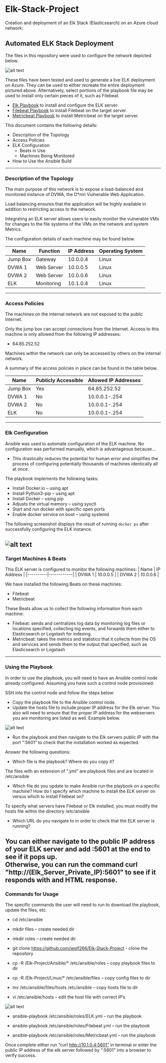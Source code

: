 # Elk-Stack-Project
Creation and deployment of an Elk Stack (Elasticsearch) on an Azure cloud network:

## Automated ELK Stack Deployment

The files in this repository were used to configure the network depicted below.

![alt text](https://github.com/wolf266/Elk-Stack-Project/blob/main/Diagrams/Project1.jpg)

These files have been tested and used to generate a live ELK deployment on Azure. They can be used to either recreate the entire deployment pictured above. Alternatively, select portions of the playbook file may be used to install only certain pieces of it, such as Filebeat.

- [Elk Playbook](https://github.com/wolf266/Elk-Stack-Project/blob/main/Ansible/ELK.yml) to install and configure the ELK server.
- [Filebeat Playbook](https://github.com/wolf266/Elk-Stack-Project/blob/main/Ansible/Filebeat.yml) to install Filebeat on the target server.
- [Metricbeat Playbook](https://github.com/wolf266/Elk-Stack-Project/blob/main/Ansible/Metricbeat.yml) to install Metricbeat on the target server.

This document contains the following details:
- Description of the Topology
- Access Policies
- ELK Configuration
  - Beats in Use
  - Machines Being Monitored
- How to Use the Ansible Build
---
### Description of the Topology

The main purpose of this network is to expose a load-balanced and monitored instance of DVWA, the D*mn Vulnerable Web Application.

Load balancing ensures that the application will be highly available in addition to restricting access to the network.

Integrating an ELK server allows users to easily monitor the vulnerable VMs for changes to the file systems of the VMs on the network and system Metrics.

The configuration details of each machine may be found below.

| Name     | Function | IP Address | Operating System |
|----------|----------|------------|------------------|
| Jump Box | Gateway  | 10.0.0.4   | Linux            |
| DVWA 1   |Web Server| 10.0.0.5   | Linux            |
| DVWA 2   |Web Server| 10.0.0.6   | Linux            |
| ELK      |Monitoring| 10.1.0.4   | Linux            |
---
### Access Policies

The machines on the internal network are not exposed to the public Internet. 

Only the jump box can accept connections from the Internet. Access to this machine is only allowed from the following IP addresses: 
- 64.85.252.52

Machines within the network can only be accessed by others on the internal network.

A summary of the access policies in place can be found in the table below.

| Name     | Publicly Accessible | Allowed IP Addresses |
|----------|---------------------|----------------------|
| Jump Box | Yes                 | 64.85.252.52         |
| DVWA 1   | No                  | 10.0.0.1-.254        |
| DVWA 2   | No                  | 10.0.0.1-.254        |
| ELK      | No                  | 10.0.0.1-.254        |
---
### Elk Configuration

Ansible was used to automate configuration of the ELK machine. No configuration was performed manually, which is advantageous because...
- This drastically reduces the potential for human error and simplifies the process of configuring potentially thousands of machines identically all at once.

The playbook implements the following tasks:
- Install Docker.io – using apt
- Install Python3-pip – using apt
- Install Docker – using pip
- Adjusts the virtual memory – using sysctl
- Start and run docker with specific open ports
- Enable docker service on boot – using systemd

The following screenshot displays the result of running `docker ps` after successfully configuring the ELK instance.

![alt text](https://github.com/wolf266/Elk-Stack-Project/blob/main/Images/ELk.jpg)
---
### Target Machines & Beats
This ELK server is configured to monitor the following machines:
| Name     | IP Address |
|----------|------------|
| DVWA 1   | 10.0.0.5   |
| DVWA 2   | 10.0.0.6   |

We have installed the following Beats on these machines:
- Filebeat
- Metricbeat

These Beats allow us to collect the following information from each machine:
- Filebeat: sends and centralizes log data by monitoring log files or locations specified, collecting log events, and forwards them either to Elasticsearch or Logstash for indexing.
- Metricbeat: takes the metrics and statistics that it collects from the OS and services and sends them to the output that specified, such as Elasticsearch or Logstash
---
### Using the Playbook
In order to use the playbook, you will need to have an Ansible control node already configured. Assuming you have such a control node provisioned: 

SSH into the control node and follow the steps below:
- Copy the playbook file to the Ansible control node.
- Update the hosts file to include proper IP address for the Elk server.  You also will need to ensure that the proper IP address for the webservers you are monitoring are listed as well.  Example below.

![alt text](https://github.com/wolf266/Elk-Stack-Project/blob/main/Images/hosts.jpg "Example proprties")

- Run the playbook and then navigate to the Elk servers public IP with the port “:5601” to check that the installation worked as expected.

Answer the following questions:
- Which file is the playbook? Where do you copy it?

The files with an extension of “.yml” are playbook files and are located in /etc/ansible

- Which file do you update to make Ansible run the playbook on a specific machine? How do I specify which machine to install the ELK server on versus which to install Filebeat on?

To specify what servers have Filebeat or Elk installed, you must modify the hosts file within the directory /etc/ansible

- Which URL do you navigate to in order to check that the ELK server is running?

You can either navigate to the public IP address of your ELK server and add :5601 at the end to see if it pops up.  
Otherwise, you can run the command curl "http://(Elk_Server_Private_IP):5601" to see if it responds with and HTML response.
---
### Commands for Usage
The specific commands the user will need to run to download the playbook, update the files, etc.

- cd /etc/ansible

- mkdir files – create needed dir
- mkdir roles – create needed dir

- git clone https://github.com/wolf266/Elk-Stack-Project - clone the repository

- cp -R /Elk-Project/Ansible/* /etc/ansible/roles – copy playbook files to dir

- cp -R /Elk-Project/Linux/* /etc/ansible/files – copy config files to dir

- mv /etc/ansible/files/hosts /etc/ansible – copy hosts file to dir

- vi /etc/ansible/hosts – edit the host file with correct IP’s

![alt text](https://github.com/wolf266/Elk-Stack-Project/blob/main/Images/hosts.jpg "Example proprties")

- ansible-playbook /etc/ansible/roles/ELK.yml – run the playbook

- ansible-playbook /etc/ansible/roles/Filebeat.yml – run the playbook

- ansible-playbook /etc/ansible/roles/Metricbeat.yml – run the playbook

Once complete either run “curl http://10.1.0.4:5601” in terminal or enter the public IP address of the elk server followed by “:5601” into a browser to verify success.
